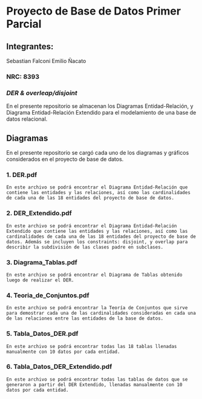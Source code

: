 # Proyecto de Base de Datos Primer Parcial
## Integrantes:
Sebastian Falconi
Emilio Ñacato
### NRC: 8393

### _DER & overleap/disjoint_

En el presente repositorio se almacenan los Diagramas Entidad-Relación, y Diagrama Entidad-Relación Extendido para el modelamiento de una base de datos relacional.

## Diagramas

En el presente repositorio se cargó cada uno de los diagramas y gráficos considerados en el proyecto de base de datos.

### 1. DER.pdf
```
En este archivo se podrá encontrar el Diagrama Entidad-Relación que contiene las entidades y las relaciones, así como las cardinalidades de cada una de las 18 entidades del proyecto de base de datos.
```

### 2. DER_Extendido.pdf
```
En este archivo se podrá encontrar el Diagrama Entidad-Relación Extendido que contiene las entidades y las relaciones, así como las cardinalidades de cada una de las 18 entidades del proyecto de base de datos. Además se incluyen los constraints: disjoint, y overlap para describir la subdivisión de las clases padre en subclases.
```

### 3. Diagrama_Tablas.pdf
```
En este archivo se podrá encontrar el Diagrama de Tablas obtenido luego de realizar el DER.
```

### 4. Teoria_de_Conjuntos.pdf
```
En este archivo se podrá encontrar la Teoría de Conjuntos que sirve para demostrar cada una de las cardinalidades consideradas en cada una de las relaciones entre las entidades de la base de datos.
```

### 5. Tabla_Datos_DER.pdf
```
En este archivo se podrá encontrar todas las 18 tablas llenadas manualmente con 10 datos por cada entidad.
```

### 6. Tabla_Datos_DER_Extendido.pdf
```
En este archivo se podrá encontrar todas las tablas de datos que se generaron a partir del DER Extendido, llenadas manualmente con 10 datos por cada entidad.
```

